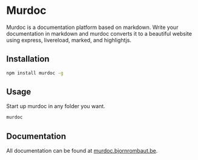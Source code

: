 # Murdoc

Murdoc is a documentation platform based on markdown. Write your documentation in markdown and murdoc converts it to a beautiful website using express, livereload, marked, and highlightjs.

## Installation

```bash
npm install murdoc -g
```

## Usage

Start up murdoc in any folder you want.

```bash
murdoc 
```

## Documentation

All documentation can be found at [murdoc.bjornrombaut.be](http://murdoc.bjornrombaut.be).
